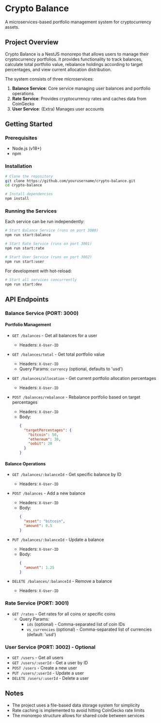 # Crypto Balance

A microservices-based portfolio management system for cryptocurrency assets.

## Project Overview

Crypto Balance is a NestJS monorepo that allows users to manage their cryptocurrency portfolios. It provides functionality to track balances, calculate total portfolio value, rebalance holdings according to target percentages, and view current allocation distribution.

The system consists of three microservices:

1. **Balance Service**: Core service managing user balances and portfolio operations
2. **Rate Service**: Provides cryptocurrency rates and caches data from CoinGecko
3. **User Service**: (Extra) Manages user accounts

## Getting Started

### Prerequisites

- Node.js (v18+)
- npm

### Installation

```bash
# Clone the repository
git clone https://github.com/yourusername/crypto-balance.git
cd crypto-balance

# Install dependencies
npm install
```

### Running the Services

Each service can be run independently:

```bash
# Start Balance Service (runs on port 3000)
npm run start:balance

# Start Rate Service (runs on port 3001)
npm run start:rate

# Start User Service (runs on port 3002)
npm run start:user
```

For development with hot-reload:

```bash
# Start all services concurrently
npm run start:dev
```

## API Endpoints

### Balance Service (PORT: 3000)

#### Portfolio Management

- `GET /balances` - Get all balances for a user
  - Headers: `X-User-ID`

- `GET /balances/total` - Get total portfolio value
  - Headers: `X-User-ID`
  - Query Params: `currency` (optional, defaults to 'usd')

- `GET /balances/allocation` - Get current portfolio allocation percentages
  - Headers: `X-User-ID`

- `POST /balances/rebalance` - Rebalance portfolio based on target percentages
  - Headers: `X-User-ID`
  - Body: 
    ```json
    {
      "targetPercentages": {
        "bitcoin": 50,
        "ethereum": 30,
        "oobit": 20
      }
    }
    ```

#### Balance Operations

- `GET /balances/:balanceId` - Get specific balance by ID
  - Headers: `X-User-ID`

- `POST /balances` - Add a new balance
  - Headers: `X-User-ID`
  - Body:
    ```json
    {
      "asset": "bitcoin",
      "amount": 0.5
    }
    ```

- `PUT /balances/:balanceId` - Update a balance
  - Headers: `X-User-ID`
  - Body:
    ```json
    {
      "amount": 1.25
    }
    ```

- `DELETE /balances/:balanceId` - Remove a balance
  - Headers: `X-User-ID`

### Rate Service (PORT: 3001)

- `GET /rates` - Get rates for all coins or specific coins
  - Query Params: 
    - `ids` (optional) - Comma-separated list of coin IDs
    - `vs_currencies` (optional) - Comma-separated list of currencies (default: 'usd')

### User Service (PORT: 3002) - Optional

- `GET /users` - Get all users
- `GET /users/:userId` - Get a user by ID
- `POST /users` - Create a new user
- `PUT /users/:userId` - Update a user
- `DELETE /users/:userId` - Delete a user

## Notes

- The project uses a file-based data storage system for simplicity
- Rate caching is implemented to avoid hitting CoinGecko rate limits
- The monorepo structure allows for shared code between services